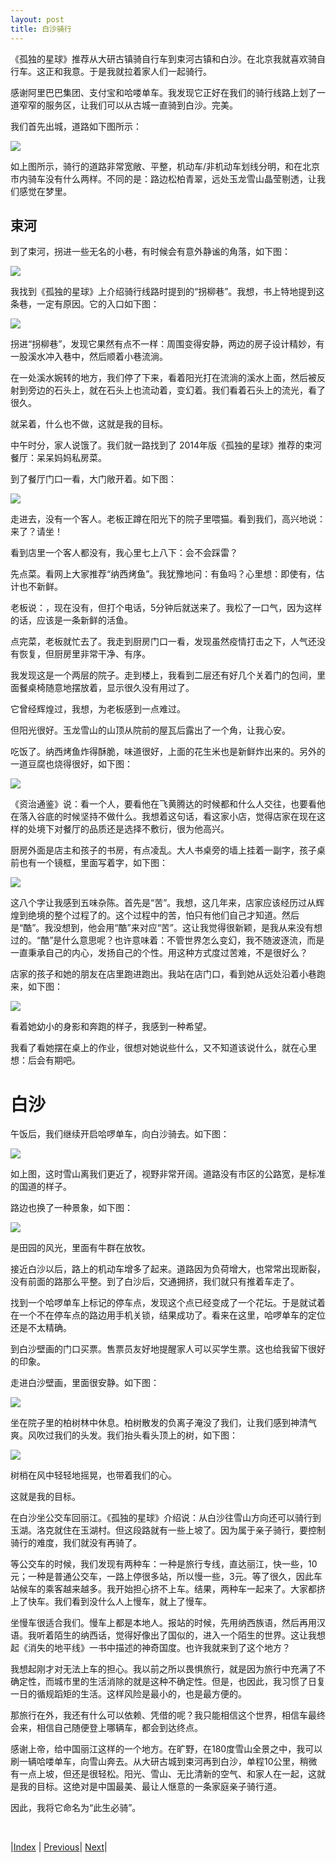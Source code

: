 ```yaml
---
layout: post
title: 白沙骑行
---
```


《孤独的星球》推荐从大研古镇骑自行车到束河古镇和白沙。在北京我就喜欢骑自行车。这正和我意。于是我就拉着家人们一起骑行。

感谢阿里巴巴集团、支付宝和哈喽单车。我发现它正好在我们的骑行线路上划了一道窄窄的服务区，让我们可以从古城一直骑到白沙。完美。

我们首先出城，道路如下图所示：

![](fig/10-shuhe/1.jpg)

如上图所示，骑行的道路非常宽敞、平整，机动车/非机动车划线分明，和在北京市内骑车没有什么两样。不同的是：路边松柏青翠，远处玉龙雪山晶莹剔透，让我们感觉在梦里。

## 束河

到了束河，拐进一些无名的小巷，有时候会有意外静谧的角落，如下图：

![](fig/10-shuhe/2.jpg)

我找到《孤独的星球》上介绍骑行线路时提到的“拐柳巷”。我想，书上特地提到这条巷，一定有原因。它的入口如下图：

![](fig/10-shuhe/3.jpg)

拐进“拐柳巷”，发现它果然有点不一样：周围变得安静，两边的房子设计精妙，有一股溪水冲入巷中，然后顺着小巷流淌。

在一处溪水婉转的地方，我们停了下来，看着阳光打在流淌的溪水上面，然后被反射到旁边的石头上，就在石头上也流动着，变幻着。我们看着石头上的流光，看了很久。

就呆着，什么也不做，这就是我的目标。

中午时分，家人说饿了。我们就一路找到了 2014年版《孤独的星球》推荐的束河餐厅：呆呆妈妈私房菜。

到了餐厅门口一看，大门敞开着。如下图：

![](fig/10-shuhe/4.jpg)

走进去，没有一个客人。老板正蹲在阳光下的院子里喂猫。看到我们，高兴地说：来了？请坐！

看到店里一个客人都没有，我心里七上八下：会不会踩雷？

先点菜。看网上大家推荐“纳西烤鱼”。我犹豫地问：有鱼吗？心里想：即使有，估计也不新鲜。

老板说：，现在没有，但打个电话，5分钟后就送来了。我松了一口气，因为这样的话，应该是一条新鲜的活鱼。

点完菜，老板就忙去了。我走到厨房门口一看，发现虽然疫情打击之下，人气还没有恢复，但厨房里非常干净、有序。

我发现这是一个两层的院子。走到楼上，我看到二层还有好几个关着门的包间，里面餐桌椅随意地摆放着，显示很久没有用过了。

它曾经辉煌过，我想，为老板感到一点难过。

但阳光很好。玉龙雪山的山顶从院前的屋瓦后露出了一个角，让我心安。

吃饭了。纳西烤鱼炸得酥脆，味道很好，上面的花生米也是新鲜炸出来的。另外的一道豆腐也烧得很好，如下图：

![](fig/10-shuhe/5.jpg)

《资治通鉴》说：看一个人，要看他在飞黄腾达的时候都和什么人交往，也要看他在落入谷底的时候坚持不做什么。我想着这句话，看这家小店，觉得店家在现在这样的处境下对餐厅的品质还是选择不敷衍，很为他高兴。

厨房外面是店主和孩子的书房，有点凌乱。大人书桌旁的墙上挂着一副字，孩子桌前也有一个镜框，里面写着字，如下图：

![](fig/10-shuhe/7.jpg)

这八个字让我感到五味杂陈。首先是“苦”。我想，这几年来，店家应该经历过从辉煌到绝境的整个过程了的。这个过程中的苦，怕只有他们自己才知道。然后是“酷”。我没想到，他会用“酷”来对应“苦”。这让我觉得很新颖，是我从来没有想过的。“酷”是什么意思呢？也许意味着：不管世界怎么变幻，我不随波逐流，而是一直秉承自己的内心，发扬自己的个性。用这种方式度过苦难，不是很好么？

店家的孩子和她的朋友在店里跑进跑出。我站在店门口，看到她从远处沿着小巷跑来，如下图：

![](fig/10-shuhe/6.jpg)

看着她幼小的身影和奔跑的样子，我感到一种希望。

我看了看她摆在桌上的作业，很想对她说些什么，又不知道该说什么，就在心里想：后会有期吧。

# 白沙

午饭后，我们继续开启哈啰单车，向白沙骑去。如下图：

![](fig/11-baisha/1.jpg)

如上图，这时雪山离我们更近了，视野非常开阔。道路没有市区的公路宽，是标准的国道的样子。

路边也换了一种景象，如下图：

![](fig/11-baisha/3.jpg)

是田园的风光，里面有牛群在放牧。

接近白沙以后，路上的机动车增多了起来。道路因为负荷增大，也常常出现断裂，没有前面的路那么平整。到了白沙后，交通拥挤，我们就只有推着车走了。

找到一个哈啰单车上标记的停车点，发现这个点已经变成了一个花坛。于是就试着在一个不在停车点的路边用手机关锁，结果成功了。看来在这里，哈啰单车的定位还是不太精确。

到白沙壁画的门口买票。售票员友好地提醒家人可以买学生票。这也给我留下很好的印象。

走进白沙壁画，里面很安静。如下图：

![](fig/11-baisha/4.jpg)

坐在院子里的柏树林中休息。柏树散发的负离子淹没了我们，让我们感到神清气爽。风吹过我们的头发。我们抬头看头顶上的树，如下图：

![](fig/11-baisha/5.jpg)

树梢在风中轻轻地摇晃，也带着我们的心。

这就是我的目标。

在白沙坐公交车回丽江。《孤独的星球》介绍说：从白沙往雪山方向还可以骑行到玉湖。洛克就住在玉湖村。但这段路就有一些上坡了。因为属于亲子骑行，要控制骑行的难度，我们就没有再骑了。

等公交车的时候，我们发现有两种车：一种是旅行专线，直达丽江，快一些，10元；一种是普通公交车，一路上停很多站，所以慢一些，3元。等了很久，因此车站候车的乘客越来越多。我开始担心挤不上车。结果，两种车一起来了。大家都挤上了快车。我们看到没什么人上慢车，就上了慢车。

坐慢车很适合我们。慢车上都是本地人。报站的时候，先用纳西族语，然后再用汉语。我听着陌生的纳西话，觉得好像出了国似的，进入一个陌生的世界。这让我想起《消失的地平线》一书中描述的神奇国度。也许我就来到了这个地方？

我想起刚才对无法上车的担心。我以前之所以畏惧旅行，就是因为旅行中充满了不确定性，而城市里的生活消除的就是这种不确定性。但是，也因此，我习惯了日复一日的循规蹈矩的生活。这样风险是最小的，也是最方便的。

那旅行在外，我还有什么可以依赖、凭借的呢？我只能相信这个世界，相信车最终会来，相信自己随便登上哪辆车，都会到达终点。

感谢上帝，给中国丽江这样的一个地方。在旷野，在180度雪山全景之中，我可以刷一辆哈喽单车，向雪山奔去。从大研古城到束河再到白沙，单程10公里，稍微有一点上坡，但还是很轻松。阳光、雪山、无比清新的空气、和家人在一起，这就是我的目标。这绝对是中国最美、最让人惬意的一条家庭亲子骑行道。

因此，我将它命名为“此生必骑”。

<br/>

|[Index](./) | [Previous](11-heilongtan)| [Next](15-yulong)|
